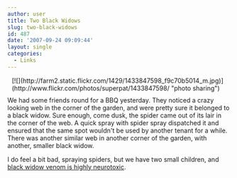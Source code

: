 ```yaml
---
author: user
title: Two Black Widows
slug: two-black-widows
id: 487
date: '2007-09-24 09:09:44'
layout: single
categories:
  - Links
---
```


<div style="float: right; margin-left: 10px; margin-bottom: 10px;">[![](http://farm2.static.flickr.com/1429/1433847598_f9c70b5014_m.jpg)](http://www.flickr.com/photos/superpat/1433847598/ "photo sharing")</div>

We had some friends round for a BBQ yesterday. They noticed a crazy looking web in the corner of the garden, and were pretty sure it belonged to a black widow. Sure enough, come dusk, the spider came out of its lair in the corner of the web. A quick spray with spider spray dispatched it and ensured that the same spot wouldn't be used by another tenant for a while. There was another similar web in another corner of the garden, with another, smaller black widow.  

I do feel a bit bad, spraying spiders, but we have two small children, and [black widow venom is highly neurotoxic](http://ohioline.osu.edu/hyg-fact/2000/2061A.html).
